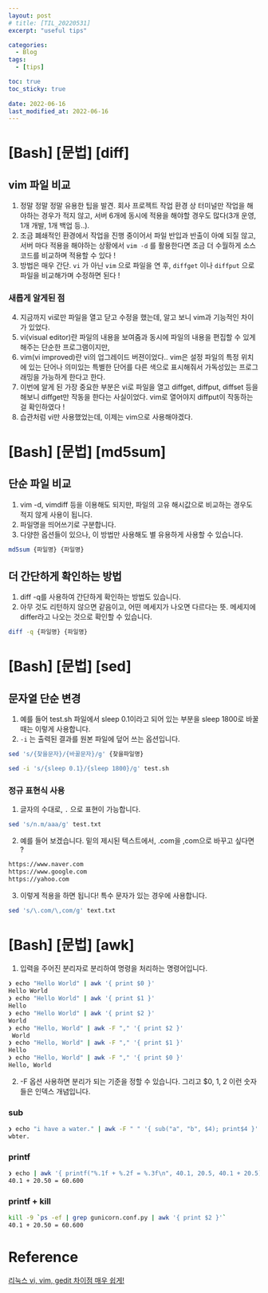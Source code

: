 ```yaml
---
layout: post
# title: [TIL_20220531]
excerpt: "useful tips"

categories:
  - Blog
tags:
  - [tips]

toc: true
toc_sticky: true
 
date: 2022-06-16
last_modified_at: 2022-06-16
---
```


# [Bash] [문법] [diff]

## vim 파일 비교
1. 정말 정말 정말 유용한 팁을 발견. 회사 프로젝트 작업 환경 상 터미널만 작업을 해야하는 경우가 적지  않고, 서버 6개에 동시에 적용을 해야할 경우도 많다(3개 운영, 1개 개발, 1개 백업 등..).
2. 조금 폐쇄적인 환경에서 작업을 진행 중이어서 파일 반입과 반출이 아예 되질 않고, 서버 마다 적용을 해야하는 상황에서 `vim -d` 를 활용한다면 조금 더 수월하게 소스코드를 비교하며 적용할 수 있다 !
3. 방법은 매우 간단. `vi` 가 아닌 `vim` 으로 파일을 연 후, `diffget` 이나 `diffput` 으로 파일을 비교해가며 수정하면 된다 !

### 새롭게 알게된 점
4. 지금까지 vi로만 파일을 열고 닫고 수정을 했는데, 알고 보니 vim과 기능적인 차이가 있었다.
5. vi(visual editor)란 파일의 내용을 보여줌과 동시에 파일의 내용을 편집할 수 있게 해주는 단순한 프로그램이지만,
6. vim(vi improved)란 vi의 업그레이드 버젼이었다.. vim은 설정 파일의 특정 위치에 있는 단어나 의미있는 특별한 단어를 다른 색으로 표시해줘서 가독성있는 프로그래밍을 가능하게 한다고 한다.
7. 이번에 알게 된 가장 중요한 부분은 vi로 파일을 열고 diffget, diffput, diffset 등을 해보니 diffget만 작동을 한다는 사실이었다. vim로 열어야지 diffput이 작동하는 걸 확인하였다 !
8. 습관처럼 vi만 사용했었는데, 이제는 vim으로 사용해야겠다.

# [Bash] [문법] [md5sum]

## 단순 파일 비교
1. vim -d, vimdiff 등을 이용해도 되지만, 파일의 고유 해시값으로 비교하는 경우도 적지 않게 사용이 됩니다. 
2. 파일명을 띄어쓰기로 구분합니다. 
3. 다양한 옵션들이 있으나, 이 방법만 사용해도 별 유용하게 사용할 수 있습니다.
```bash
md5sum {파일명} {파일명}
```

## 더 간단하게 확인하는 방법

1. diff -q를 사용하여 간단하게 확인하는 방법도 있습니다.
2. 아무 것도 리턴하지 않으면 같음이고, 어떤 메세지가 나오면 다르다는 뜻. 메세지에 differ라고 나오는 것으로 확인할 수 있습니다.
```bash
diff -q {파일명} {파일명}
```
# [Bash] [문법] [sed]

## 문자열 단순 변경

1. 예를 들어 test.sh 파일에서 sleep 0.1이라고 되어 있는 부분을 sleep 1800로 바꿀 때는 이렇게 사용합니다.
2. `-i` 는 출력된 결과를 원본 파일에 덮어 쓰는 옵션입니다. 

```bash
sed 's/{찾을문자}/{바꿀문자}/g' {찾을파일명}

sed -i 's/{sleep 0.1}/{sleep 1800}/g' test.sh
```

### 정규 표현식 사용

1. 글자의 수대로, `.` 으로 표현이 가능합니다.

```bash
sed 's/n.m/aaa/g' test.txt
```

2. 예를 들어 보겠습니다. 밑의 제시된 텍스트에서, .com을 ,com으로 바꾸고 싶다면 ?

```bash
https://www.naver.com
https://www.google.com
https://yahoo.com
```

3. 이렇게 적용을 하면 됩니다! 특수 문자가 있는 경우에 사용합니다.
```bash
sed 's/\.com/\,com/g' text.txt
```
# [Bash] [문법] [awk]

1. 입력을 주어진 분리자로 분리하여 명령을 처리하는 명령어입니다.


```bash
❯ echo "Hello World" | awk '{ print $0 }'          
Hello World
❯ echo "Hello World" | awk '{ print $1 }'           
Hello
❯ echo "Hello World" | awk '{ print $2 }'           
World
❯ echo "Hello, World" | awk -F "," '{ print $2 }'  
 World
❯ echo "Hello, World" | awk -F "," '{ print $1 }'   
Hello
❯ echo "Hello, World" | awk -F "," '{ print $0 }'   
Hello, World
```


2. -F 옵션 사용하면 분리가 되는 기준을 정할 수 있습니다. 그리고 $0, 1, 2 이런 숫자들은 인덱스 개념입니다.

### sub

```bash
❯ echo "i have a water." | awk -F " " '{ sub("a", "b", $4); print$4 }'
wbter.
```

### printf 

```bash
❯ echo | awk '{ printf("%.1f + %.2f = %.3f\n", 40.1, 20.5, 40.1 + 20.5); }'
40.1 + 20.50 = 60.600
```

### printf + kill

```bash
kill -9 `ps -ef | grep gunicorn.conf.py | awk '{ print $2 }'`
40.1 + 20.50 = 60.600
```

# Reference
[리눅스 vi, vim, gedit 차이점 매우 쉽게!](https://mamu2830.blogspot.com/2019/09/vi-vim-gedit.html)


